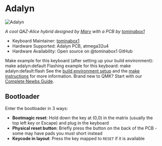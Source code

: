 # Adalyn

![Adalyn](https://i.imgur.com/3mGQlh2.jpg)

*A cool QAZ-Alice hybrid designed by [Marv](https://github.com/MarvFPV/Adalyn) with a PCB by [tominabox1](https://github.com/tominabox1)*
* Keyboard Maintainer: [tominabox1](https://github.com/tominabox1)
* Hardware Supported: Adalyn PCB, atmega32u4
* Hardware Availability: Open source on @tominabox1 GitHub

Make example for this keyboard (after setting up your build environment):
    make adalyn:default
Flashing example for this keyboard:
    make adalyn:default:flash
See the [build environment setup](https://docs.qmk.fm/#/getting_started_build_tools) and the [make instructions](https://docs.qmk.fm/#/getting_started_make_guide) for more information. Brand new to QMK? Start with our [Complete Newbs Guide](https://docs.qmk.fm/#/newbs).
## Bootloader
Enter the bootloader in 3 ways:
* **Bootmagic reset**: Hold down the key at (0,0) in the matrix (usually the top left key or Escape) and plug in the keyboard
* **Physical reset button**: Briefly press the button on the back of the PCB - some may have pads you must short instead
* **Keycode in layout**: Press the key mapped to `RESET` if it is available
